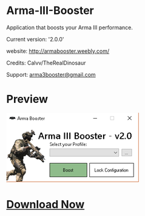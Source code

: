 # Arma-III-Booster
Application that boosts your Arma III performance.

Current version: '2.0.0'

website: http://armabooster.weebly.com/

Credits: Calvv/TheRealDinosaur

Support: arma3booster@gmail.com


<h1> Preview </h1>

![](/Preview.png)

[<h1>Download Now</h1>](https://github.com/Calvv/Arma-III-Booster/raw/master/Arma%20Booster.exe)
